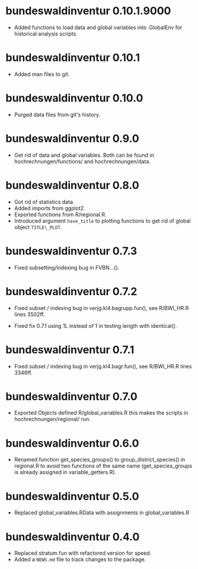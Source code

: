# bundeswaldinventur 0.10.1.9000

* Added functions to load data and global variables into .GlobalEnv for
  historical analysis scripts.

# bundeswaldinventur 0.10.1

* Added man files to git.

# bundeswaldinventur 0.10.0

* Purged data files from git's history.

# bundeswaldinventur 0.9.0

* Get rid of data and global variables.
  Both can be found in hochrechnungen/functions/ and hochrechnungen/data.

# bundeswaldinventur 0.8.0

* Got rid of statistics data.
* Added imports from ggplot2.
* Exported functions from R/regional.R.
* Introduced argument `have_title` to plotting functions to get rid of 
  global object `TITLE\_PLOT`.

# bundeswaldinventur 0.7.3

* Fixed subsetting/indexing bug in FVBN...().

# bundeswaldinventur 0.7.2

* Fixed subset / indexing bug in verjg.kl4.bagrupp.fun(),
  see R/BWI\_HR.R lines 3502ff.

* Fixed fix 0.7.1 using 1L instead of 1 in testing length with
  identical().

# bundeswaldinventur 0.7.1

* Fixed subset / indexing bug in verjg.kl4.bagr.fun(),
  see R/BWI\_HR.R lines 3346ff.

# bundeswaldinventur 0.7.0

* Exported Objects defined R/global\_variables.R this makes the scripts in 
  hochrechnungen/regional/ run.

# bundeswaldinventur 0.6.0

* Renamed function get\_species\_groups() to group\_district\_species() in
  regional.R to avoid two functions of the same name (get\_species\_groups is 
  already assigned in variable_getters.R).

# bundeswaldinventur 0.5.0

* Replaced global\_variables.RData with assignments in global\_variables.R

# bundeswaldinventur 0.4.0

* Replaced stratum.fun with refactored version for speed.
* Added a `NEWS.md` file to track changes to the package.



